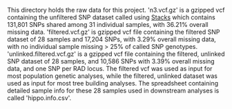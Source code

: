 This directory holds the raw data for this project. 'n3.vcf.gz' is a gzipped vcf containing the unfiltered SNP dataset called using [Stacks](https://catchenlab.life.illinois.edu/stacks/) which contains 131,801 SNPs shared among 31 individual samples, with 36.21% overall missing data. 'filtered.vcf.gz' is gzipped vcf file containing the filtered SNP dataset of 28 samples and 17,204 SNPs, with 3.29% overall missing data, with no individual sample missing > 25% of called SNP genotypes. 'unlinked.filtered.vcf.gz' is a gzipped vcf file containing the filtered, unlinked SNP dataset of 28 samples, and 10,586 SNPs with 3.39% overall missing data, and one SNP per RAD locus. The filtered vcf was used as input for most population genetic analyses, while the filtered, unlinked dataset was used as input for most tree building analyses. The spreadsheet containing detailed sample info for these 28 samples used in downstream analyses is called 'hippo.info.csv'.

